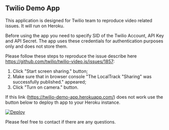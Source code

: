 Twilio Demo App
------------------

This application is designed for Twilio team to reproduce video related issues. It will run on Heroku.

Before using the app you need to specify SID of the Twilio Account, API Key and API Secret. The app uses these credentials for authentication purposes only and does not store them.

Please follow these steps to reproduce the issue describe here https://github.com/twilio/twilio-video.js/issues/1857:
1. Click "Start screen sharing." button;
2. Make sure that in browser console "The LocalTrack "Sharing" was successfully published." appeared;
3. Click "Turn on camera." button.

If this link (https://twilio-demo-app.herokuapp.com/) does not work use the button below to deploy th app to your Heroku instance.

<a href="https://heroku.com/deploy">
  <img src="https://www.herokucdn.com/deploy/button.svg" alt="Deploy">
</a>

Please feel free to contact if there are any questions.
